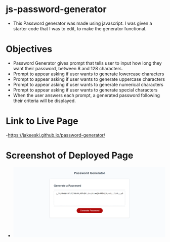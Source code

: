 # js-password-generator

- This Password generator was made using javascript. I was given a starter code that I was to edit, to make the generator functional.

# Objectives

- Password Generator gives prompt that tells user to input how long they want their password, between 8 and 128 characters.
- Prompt to appear asking if user wants to generate lowercase characters
- Prompt to appear asking if user wants to generate uppercase characters
- Prompt to appear asking if user wants to generate numerical characters
- Prompt to appear asking if user wants to generate special characters
- When the user answers each prompt, a generated password following their criteria will be displayed.

# Link to Live Page

-https://jakeeski.github.io/password-generator/

# Screenshot of Deployed Page

- ![screenshot-of-pass-generator](./password-generator%204-2.png)
